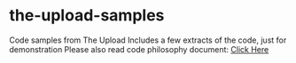 # the-upload-samples
Code samples from The Upload
Includes a few extracts of the code, just for demonstration 
Please also read code philosophy document: [Click Here](https://docs.google.com/document/d/1fct1Ug9rISiyJreD6xXWBfIUV2DGquHOvk1N3vM2MH8/edit?usp=sharing)
